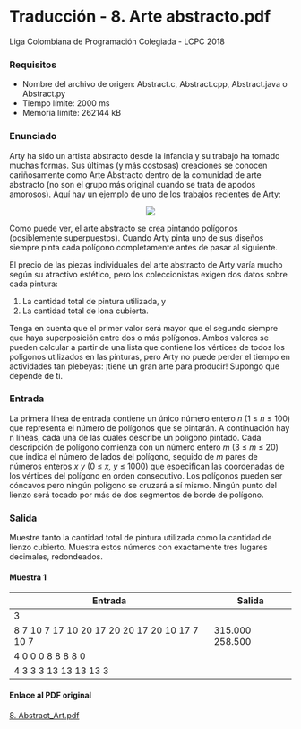 # Traducción - 8. Arte abstracto.pdf
Liga Colombiana de Programación Colegiada - LCPC 2018

### Requisitos
- Nombre del archivo de origen: Abstract.c, Abstract.cpp, Abstract.java o Abstract.py
- Tiempo límite: 2000 ms
- Memoria límite: 262144 kB

### Enunciado
Arty ha sido un artista abstracto desde la infancia y su trabajo ha tomado muchas formas. Sus últimas (y más costosas) creaciones se conocen cariñosamente como Arte Abstracto dentro de la comunidad de arte abstracto (no son el grupo más original cuando se trata de apodos amorosos). Aquí hay un ejemplo de uno de los trabajos recientes de Arty:

<div align="center"><img src="https://github.com/josuerom/maraton-programacionUMD/blob/main/img/8_Abstract_Art.png"></div>

Como puede ver, el arte abstracto se crea pintando polígonos (posiblemente superpuestos). Cuando Arty pinta uno de sus diseños siempre pinta cada polígono completamente antes de pasar al siguiente.

El precio de las piezas individuales del arte abstracto de Arty varía mucho según su atractivo estético, pero los coleccionistas exigen dos datos sobre cada pintura:
1. La cantidad total de pintura utilizada, y
2. La cantidad total de lona cubierta.

Tenga en cuenta que el primer valor será mayor que el segundo siempre que haya superposición entre dos o más polígonos. Ambos valores se pueden calcular a partir de una lista que contiene los vértices de todos los polígonos utilizados en las pinturas, pero Arty no puede perder el tiempo en actividades tan plebeyas: ¡tiene un gran arte para producir! Supongo que depende de ti.

### Entrada
La primera línea de entrada contiene un único número entero *n* (1 ≤ *n* ≤ 100) que representa el número de polígonos que se pintarán. A continuación hay n líneas, cada una de las cuales describe un polígono pintado. Cada descripción de polígono comienza con un número entero *m* (3 ≤ *m* ≤ 20) que indica el número de lados del polígono, seguido de *m* pares de números enteros *x y* (0 ≤ *x, y* ≤ 1000) que especifican las coordenadas de los vértices del polígono en orden consecutivo. Los polígonos pueden ser cóncavos pero ningún polígono se cruzará a sí mismo. Ningún punto del lienzo será tocado por más de dos segmentos de borde de polígono.

### Salida
Muestre tanto la cantidad total de pintura utilizada como la cantidad de lienzo cubierto. Muestra estos números con exactamente tres lugares decimales, redondeados.

#### Muestra 1
| Entrada | Salida |
| ------- | ------ |
| 3 | |
| 8 7 10 7 17 10 20 17 20 20 17 20 10 17 7 10 7 | 315.000 258.500 |
| 4 0 0 0 8 8 8 8 0 |  |
| 4 3 3 3 13 13 13 13 3 | |

#### Enlace al PDF original
[8. Abstract_Art.pdf](https://github.com/josuerom/maraton-programacionUMD/blob/main/problems/8.%20Abstract_Art.pdf)
